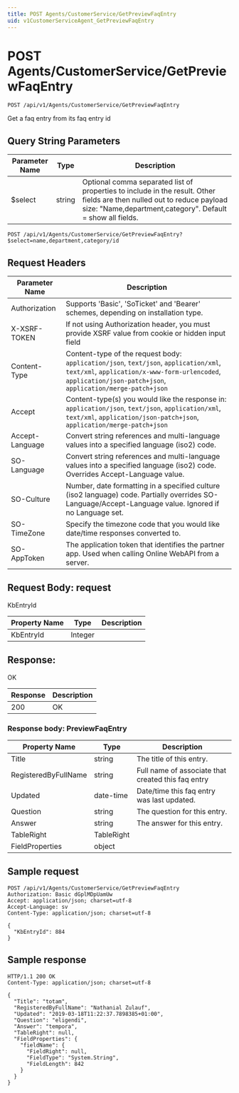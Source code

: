 ```yaml
---
title: POST Agents/CustomerService/GetPreviewFaqEntry
uid: v1CustomerServiceAgent_GetPreviewFaqEntry
---
```


# POST Agents/CustomerService/GetPreviewFaqEntry

```http
POST /api/v1/Agents/CustomerService/GetPreviewFaqEntry
```

Get a faq entry from its faq entry id







## Query String Parameters

| Parameter Name | Type |  Description |
|----------------|------|--------------|
| $select | string |  Optional comma separated list of properties to include in the result. Other fields are then nulled out to reduce payload size: "Name,department,category". Default = show all fields. |

```http
POST /api/v1/Agents/CustomerService/GetPreviewFaqEntry?$select=name,department,category/id
```


## Request Headers

| Parameter Name | Description |
|----------------|-------------|
| Authorization  | Supports 'Basic', 'SoTicket' and 'Bearer' schemes, depending on installation type. |
| X-XSRF-TOKEN   | If not using Authorization header, you must provide XSRF value from cookie or hidden input field |
| Content-Type | Content-type of the request body: `application/json`, `text/json`, `application/xml`, `text/xml`, `application/x-www-form-urlencoded`, `application/json-patch+json`, `application/merge-patch+json` |
| Accept         | Content-type(s) you would like the response in: `application/json`, `text/json`, `application/xml`, `text/xml`, `application/json-patch+json`, `application/merge-patch+json` |
| Accept-Language | Convert string references and multi-language values into a specified language (iso2) code. |
| SO-Language | Convert string references and multi-language values into a specified language (iso2) code. Overrides Accept-Language value. |
| SO-Culture | Number, date formatting in a specified culture (iso2 language) code. Partially overrides SO-Language/Accept-Language value. Ignored if no Language set. |
| SO-TimeZone | Specify the timezone code that you would like date/time responses converted to. |
| SO-AppToken | The application token that identifies the partner app. Used when calling Online WebAPI from a server. |

## Request Body: request 

KbEntryId 

| Property Name | Type |  Description |
|----------------|------|--------------|
| KbEntryId | Integer |  |

## Response:

OK

| Response | Description |
|----------------|-------------|
| 200 | OK |

### Response body: PreviewFaqEntry

| Property Name | Type |  Description |
|----------------|------|--------------|
| Title | string | The title of this entry. |
| RegisteredByFullName | string | Full name of associate that created this faq entry |
| Updated | date-time | Date/time this faq entry was last updated. |
| Question | string | The question for this entry. |
| Answer | string | The answer for this entry. |
| TableRight | TableRight |  |
| FieldProperties | object |  |

## Sample request

```http!
POST /api/v1/Agents/CustomerService/GetPreviewFaqEntry
Authorization: Basic dGplMDpUamUw
Accept: application/json; charset=utf-8
Accept-Language: sv
Content-Type: application/json; charset=utf-8

{
  "KbEntryId": 884
}
```

## Sample response

```http_
HTTP/1.1 200 OK
Content-Type: application/json; charset=utf-8

{
  "Title": "totam",
  "RegisteredByFullName": "Nathanial Zulauf",
  "Updated": "2019-03-18T11:22:37.7898385+01:00",
  "Question": "eligendi",
  "Answer": "tempora",
  "TableRight": null,
  "FieldProperties": {
    "fieldName": {
      "FieldRight": null,
      "FieldType": "System.String",
      "FieldLength": 842
    }
  }
}
```